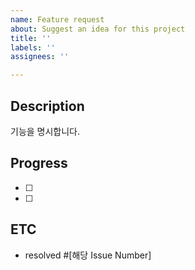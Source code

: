 ```yaml
---
name: Feature request
about: Suggest an idea for this project
title: ''
labels: ''
assignees: ''

---
```


**Description**
---

기능을 명시합니다.


**Progress**
---

- [ ]  
- [ ]  


**ETC**
---

- resolved #[해당 Issue Number]
